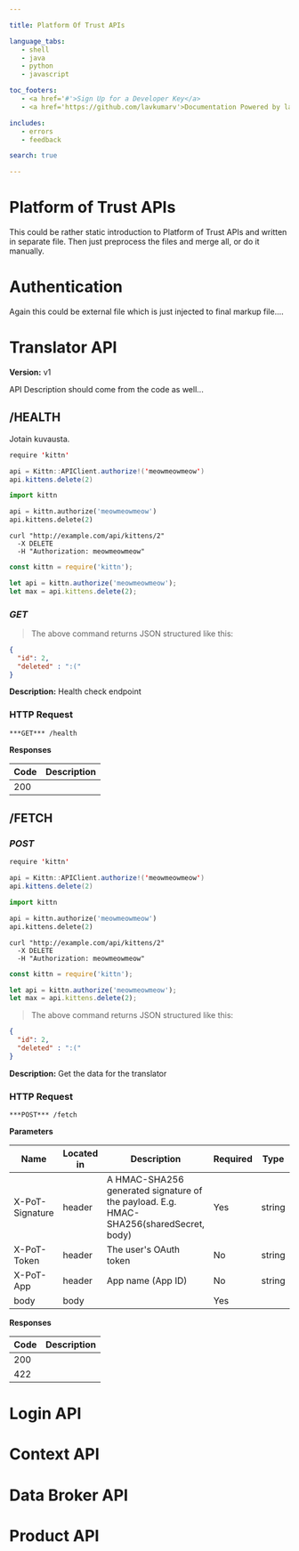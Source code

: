```yaml
--- 

title: Platform Of Trust APIs 

language_tabs: 
   - shell 
   - java
   - python
   - javascript

toc_footers: 
   - <a href='#'>Sign Up for a Developer Key</a> 
   - <a href='https://github.com/lavkumarv'>Documentation Powered by lav</a> 

includes: 
   - errors 
   - feedback

search: true 

--- 
```


# Platform of Trust APIs

This could be rather static introduction to Platform of Trust APIs and written in separate file. Then just preprocess the files and merge all, or do it 
manually. 

# Authentication

Again this could be external file which is just injected to final markup file....

# Translator API 

**Version:** v1 

API Description should come from the code as well...

## /HEALTH

Jotain kuvausta.

```java
require 'kittn'

api = Kittn::APIClient.authorize!('meowmeowmeow')
api.kittens.delete(2)
```

```python
import kittn

api = kittn.authorize('meowmeowmeow')
api.kittens.delete(2)
```

```shell
curl "http://example.com/api/kittens/2"
  -X DELETE
  -H "Authorization: meowmeowmeow"
```

```javascript
const kittn = require('kittn');

let api = kittn.authorize('meowmeowmeow');
let max = api.kittens.delete(2);
```

### ***GET*** 


> The above command returns JSON structured like this:

```json
{
  "id": 2,
  "deleted" : ":("
}
```

**Description:** Health check endpoint

### HTTP Request 
`***GET*** /health` 

**Responses**

| Code | Description |
| ---- | ----------- |
| 200 |  |

## /FETCH
### ***POST*** 

```java
require 'kittn'

api = Kittn::APIClient.authorize!('meowmeowmeow')
api.kittens.delete(2)
```

```python
import kittn

api = kittn.authorize('meowmeowmeow')
api.kittens.delete(2)
```

```shell
curl "http://example.com/api/kittens/2"
  -X DELETE
  -H "Authorization: meowmeowmeow"
```

```javascript
const kittn = require('kittn');

let api = kittn.authorize('meowmeowmeow');
let max = api.kittens.delete(2);
```

> The above command returns JSON structured like this:

```json
{
  "id": 2,
  "deleted" : ":("
}
```

**Description:** Get the data for the translator

### HTTP Request 
`***POST*** /fetch` 

**Parameters**

| Name | Located in | Description | Required | Type |
| ---- | ---------- | ----------- | -------- | ---- |
| X-PoT-Signature | header | A HMAC-SHA256 generated signature of the payload. E.g. HMAC-SHA256(sharedSecret, body)  | Yes | string |
| X-PoT-Token | header | The user's OAuth token | No | string |
| X-PoT-App | header | App name (App ID) | No | string |
| body | body |  | Yes |  |

**Responses**

| Code | Description |
| ---- | ----------- |
| 200 |  |
| 422 |  |


# Login API 

# Context API 

# Data Broker API 

# Product API 

<!-- Converted with the swagger-to-slate https://github.com/lavkumarv/swagger-to-slate -->
